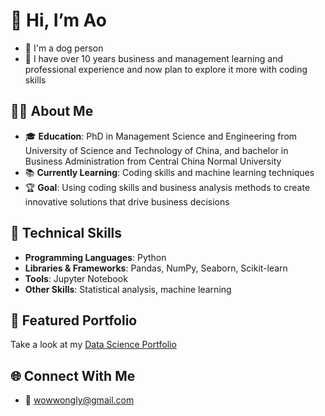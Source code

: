 # 👋 Hi, I’m Ao
- 🐶 I'm a dog person
- 🦋 I have over 10 years business and management learning and professional experience and now plan to explore it more with coding skills

## 🧑‍💻 About Me 
- 🎓 **Education**: PhD in Management Science and Engineering from University of Science and Technology of China, and bachelor in Business Administration from Central China Normal University
- 📚 **Currently Learning**: Coding skills and machine learning techniques 
- 🏆 **Goal**: Using coding skills and business analysis methods to create innovative solutions that drive business decisions

## 🔧 Technical Skills  

- **Programming Languages**: Python 
- **Libraries & Frameworks**: Pandas, NumPy, Seaborn, Scikit-learn  
- **Tools**: Jupyter Notebook 
- **Other Skills**: Statistical analysis, machine learning

## 📂 Featured Portfolio  

Take a look at my [Data Science Portfolio](https://github.com/aowang33/WANG-Python-Portfolio)

## 🌐 Connect With Me 
- 📧 wowwongly@gmail.com
  

<!---
aowang33/aowang33 is a ✨ special ✨ repository because its `README.md` (this file) appears on your GitHub profile.
You can click the Preview link to take a look at your changes.
--->
